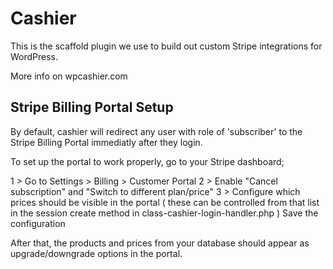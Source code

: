 # Cashier
This is the scaffold plugin we use to build out custom Stripe integrations for WordPress.

More info on wpcashier.com

## Stripe Billing Portal Setup

By default, cashier will redirect any user with role of 'subscriber' to the Stripe Billing Portal immediatly after they login. 

To set up the portal to work properly, go to your Stripe dashboard;

1 > Go to Settings > Billing > Customer Portal
2 > Enable "Cancel subscription" and "Switch to different plan/price"
3 > Configure which prices should be visible in the portal ( these can be controlled from that list in the session create method in class-cashier-login-handler.php )
Save the configuration

After that, the products and prices from your database should appear as upgrade/downgrade options in the portal.